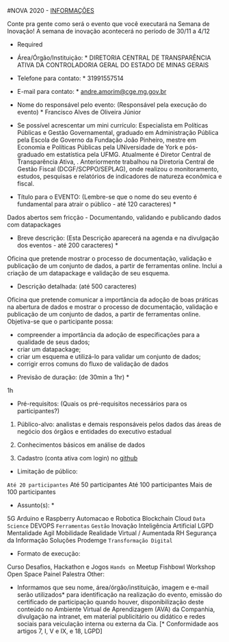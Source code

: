#NOVA 2020 - [INFORMAÇÕES](https://docs.google.com/forms/d/e/1FAIpQLSdI9mU3WgInhfB9nnO47jQOGxd3KHCqlqA2Vq-8-GqMbU5hwg/viewform)

Conte pra gente como será o evento que você executará na Semana de Inovação! A semana de inovação acontecerá no período de 30/11 a 4/12
* Required

* Área/Órgão/Instituição: * 
DIRETORIA CENTRAL DE TRANSPARÊNCIA ATIVA DA CONTROLADORIA GERAL DO ESTADO DE MINAS GERAIS

* Telefone para contato: * 
31991557514

* E-mail para contato: * 
andre.amorim@cge.mg.gov.br

* Nome do responsável pelo evento: (Responsável pela execução do evento) * 
Francisco Alves de Oliveira Júnior

* Se possível acrescentar um mini currículo:
Especialista em Políticas Públicas e Gestão Governamental, graduado em Administração Pública pela Escola de Governo da Fundação João Pinheiro, mestre em Economia e Políticas Públicas pela UNiversidade de York e pós-graduado em estatística pela UFMG. Atualmente é Diretor Central de Transparência Ativa, . Anteriormente trabalhou na Diretoria Central de Gestão Fiscal (DCGF/SCPPO/SEPLAG), onde realizou o monitoramento, estudos, pesquisas e relatórios de indicadores de natureza econômica e fiscal.

* Título para o EVENTO: (Lembre-se que o nome do seu evento é fundamental para atrair o público - até 120 caracteres) *

Dados abertos sem fricção - Documentando, validando e publicando dados com datapackages

* Breve descrição: (Esta Descrição aparecerá na agenda e na divulgação dos eventos - até 200 caracteres) *

Oficina que pretende mostrar o processo de documentação, validação e publicação de um conjunto de dados, a partir de ferramentas online. Inclui a criação de um datapackage e validação de seu esquema.


* Descrição detalhada: (até 500 caracteres)

Oficina que pretende comunicar a importância da adoção de boas práticas na abertura de dados e mostrar o processo de documentação, validação e publicação de um conjunto de dados, a partir de ferramentas online. Objetiva-se que o participante possa:
- compreender a importância da adoção de especificações para a qualidade de seus dados; 
- criar um datapackage; 
- criar um esquema e utilizá-lo para validar um conjunto de dados;
- corrigir erros comuns do fluxo de validação de dados


* Previsão de duração: (de 30min a 1hr) *

1h

* Pré-requisitos: (Quais os pré-requisitos necessários para os participantes?)

1. Público-alvo: analistas e demais responsáveis pelos dados das áreas de negócio dos órgãos e entidades do executivo estadual

2. Conhecimentos básicos em análise de dados 

3. Cadastro (conta ativa com login) no [github](https://github.com/)

* Limitação de público:

``Até 20 participantes``
Até 50 participantes
Até 100 participantes
Mais de 100 participantes

* Assunto(s): *

5G
Arduino e Raspberry
Automacao e Robotica
Blockchain
Cloud
``Data Science``
DEVOPS
``Ferramentas``
``Gestão``
Inovação
Inteligência Artificial
LGPD
Mentalidade Agil
Mobilidade
Realidade Virtual / Aumentada
RH
Segurança da Informação
Soluções Prodemge
``Transformação Digital``

* Formato de execução:

Curso
Desafios, Hackathon e Jogos
``Hands on``
Meetup
Fishbowl
Workshop
Open Space
Painel
Palestra
Other:

* Informamos que seu nome, área/órgão/instituição, imagem e e-mail serão utilizados* para identificação na realização do evento, emissão do certificado de participação quando houver, disponibilização deste conteúdo no Ambiente Virtual de Aprendizagem (AVA) da Companhia, divulgação na intranet, em material publicitário ou didático e redes sociais para veiculação interna ou externa da Cia. [* Conformidade aos artigos 7, I, V e IX, e 18, LGPD]
